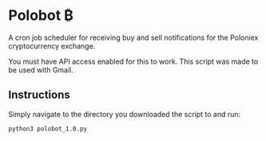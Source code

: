 # Polobot ₿
A cron job scheduler for receiving buy and sell notifications for the Poloniex cryptocurrency exchange.

You must have API access enabled for this to work.
This script was made to be used with Gmail.

## Instructions

Simply navigate to the directory you downloaded the script to and run:

    python3 polobot_1.0.py
